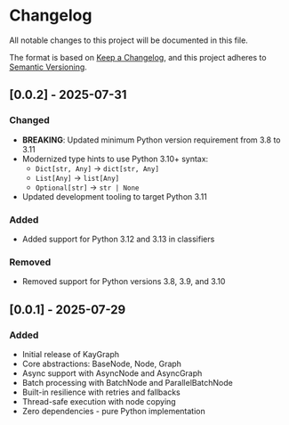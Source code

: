 # Changelog

All notable changes to this project will be documented in this file.

The format is based on [Keep a Changelog](https://keepachangelog.com/en/1.1.0/),
and this project adheres to [Semantic Versioning](https://semver.org/spec/v2.0.0.html).

## [0.0.2] - 2025-07-31

### Changed
- **BREAKING**: Updated minimum Python version requirement from 3.8 to 3.11
- Modernized type hints to use Python 3.10+ syntax:
  - `Dict[str, Any]` → `dict[str, Any]`
  - `List[Any]` → `list[Any]`
  - `Optional[str]` → `str | None`
- Updated development tooling to target Python 3.11

### Added
- Added support for Python 3.12 and 3.13 in classifiers

### Removed
- Removed support for Python versions 3.8, 3.9, and 3.10

## [0.0.1] - 2025-07-29

### Added
- Initial release of KayGraph
- Core abstractions: BaseNode, Node, Graph
- Async support with AsyncNode and AsyncGraph
- Batch processing with BatchNode and ParallelBatchNode
- Built-in resilience with retries and fallbacks
- Thread-safe execution with node copying
- Zero dependencies - pure Python implementation